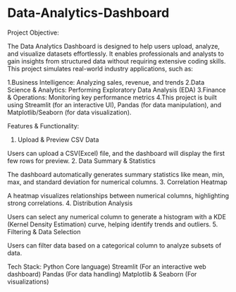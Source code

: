 # Data-Analytics-Dashboard
Project Objective:

The Data Analytics Dashboard is designed to help users upload, analyze, and visualize datasets effortlessly. It enables professionals and analysts to gain insights from structured data without requiring extensive coding skills. This project simulates real-world industry applications, such as:

1.Business Intelligence: Analyzing sales, revenue, and trends 
2.Data Science & Analytics: Performing Exploratory Data Analysis (EDA)
3.Finance & Operations: Monitoring key performance metrics
4.This project is built using Streamlit (for an interactive UI), Pandas (for data manipulation), and Matplotlib/Seaborn (for data visualization).

Features & Functionality:
1. Upload & Preview CSV Data

Users can upload a CSV(Excel) file, and the dashboard will display the first few rows for preview.
2. Data Summary & Statistics

The dashboard automatically generates summary statistics like mean, min, max, and standard deviation for numerical columns.
3. Correlation Heatmap

A heatmap visualizes relationships between numerical columns, highlighting strong correlations.
4. Distribution Analysis

Users can select any numerical column to generate a histogram with a KDE (Kernel Density Estimation) curve, helping identify trends and outliers.
5. Filtering & Data Selection

Users can filter data based on a categorical column to analyze subsets of data.

Tech Stack:
Python Core language)
Streamlit (For an interactive web dashboard)
Pandas (For data handling)
Matplotlib & Seaborn (For visualizations)
